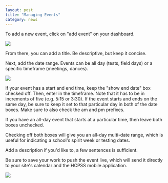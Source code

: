 ```yaml
---
layout: post
title: "Managing Events"
category: news
---
```


To add a new event, click on "add event" on your dashboard.

![](/schoolsites-help/images/news/add-event.png)

From there, you can add a title. Be descriptive, but keep it concise.

Next, add the date range. Events can be all day (tests, field days) or a specific timeframe (meetings, dances). 

![](/schoolsites-help/images/news/edit-event.png)

If your event has a start and end time, keep the "show end date" box checked off. Then, enter in the timeframe. Note that it has to be in increments of five (e.g. 5:15 or 3:30). If the event starts and ends on the same day, be sure to keep it set to that particular day in both of the date boxes. Make sure to also check the am and pm prefixes.

If you have an all-day event that starts at a particular time, then leave both boxes unchecked.

Checking off both boxes will give you an all-day multi-date range, which is useful for indicating a school's spirit week or testing dates.

Add a description if you'd like to, a few sentences is sufficient.

Be sure to save your work to push the event live, which will send it directly to your site's calendar and the HCPSS mobile application.

![](/schoolsites-help/images/news/save-event.png)